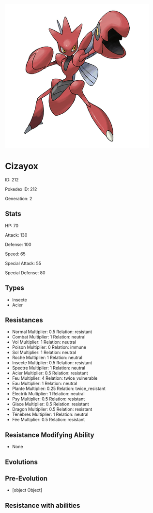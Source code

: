 ![](https://raw.githubusercontent.com/PokeAPI/sprites/master/sprites/pokemon/other/official-artwork/212.png)

# Cizayox
ID: 212

Pokedex ID: 212

Generation: 2

## Stats

HP: 70

Attack: 130

Defense: 100

Speed: 65

Special Attack: 55

Special Defense: 80

## Types

- Insecte
- Acier
## Resistances

- Normal Multiplier: 0.5 Relation: resistant
- Combat Multiplier: 1 Relation: neutral
- Vol Multiplier: 1 Relation: neutral
- Poison Multiplier: 0 Relation: immune
- Sol Multiplier: 1 Relation: neutral
- Roche Multiplier: 1 Relation: neutral
- Insecte Multiplier: 0.5 Relation: resistant
- Spectre Multiplier: 1 Relation: neutral
- Acier Multiplier: 0.5 Relation: resistant
- Feu Multiplier: 4 Relation: twice_vulnerable
- Eau Multiplier: 1 Relation: neutral
- Plante Multiplier: 0.25 Relation: twice_resistant
- Électrik Multiplier: 1 Relation: neutral
- Psy Multiplier: 0.5 Relation: resistant
- Glace Multiplier: 0.5 Relation: resistant
- Dragon Multiplier: 0.5 Relation: resistant
- Ténèbres Multiplier: 1 Relation: neutral
- Fée Multiplier: 0.5 Relation: resistant
## Resistance Modifying Ability

- None

## Evolutions

## Pre-Evolution

- [object Object]

## Resistance with abilities
